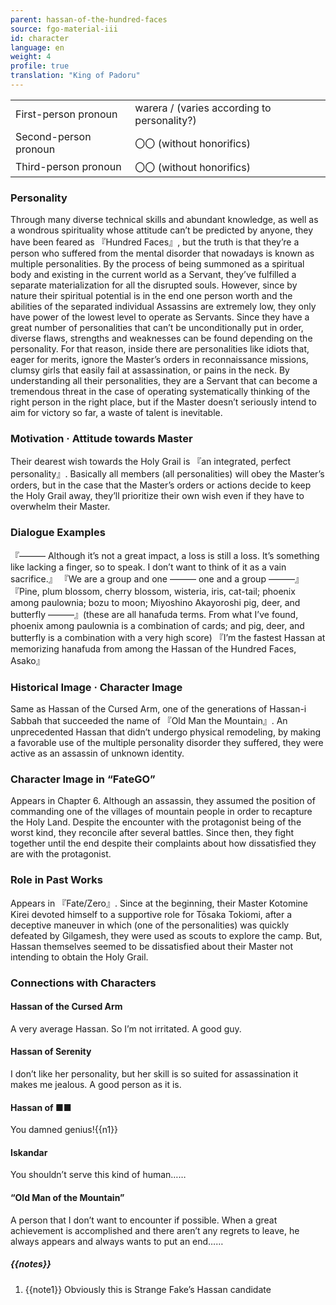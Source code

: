 ```yaml
---
parent: hassan-of-the-hundred-faces
source: fgo-material-iii
id: character
language: en
weight: 4
profile: true
translation: "King of Padoru"
---
```


<table>
  <tr><td>First-person pronoun</td><td>warera / (varies according to personality?)</td></tr>
  <tr><td>Second-person pronoun</td><td>〇〇 (without honorifics)</td></tr>
  <tr><td>Third-person pronoun</td><td>〇〇 (without honorifics)</td></tr>
</table>

### Personality

Through many diverse technical skills and abundant knowledge, as well as a wondrous spirituality whose attitude can’t be predicted by anyone, they have been feared as 『Hundred Faces』, but the truth is that they’re a person who suffered from the mental disorder that nowadays is known as multiple personalities.
By the process of being summoned as a spiritual body and existing in the current world as a Servant, they’ve fulfilled a separate materialization for all the disrupted souls.
However, since by nature their spiritual potential is in the end one person worth and the abilities of the separated individual Assassins are extremely low, they only have power of the lowest level to operate as Servants.
Since they have a great number of personalities that can’t be unconditionally put in order, diverse flaws, strengths and weaknesses can be found depending on the personality.
For that reason, inside there are personalities like idiots that, eager for merits, ignore the Master’s orders in reconnaissance missions, clumsy girls that easily fail at assassination, or pains in the neck.
By understanding all their personalities, they are a Servant that can become a tremendous threat in the case of operating systematically thinking of the right person in the right place, but if the Master doesn’t seriously intend to aim for victory so far, a waste of talent is inevitable.

### Motivation · Attitude towards Master

Their dearest wish towards the Holy Grail is 『an integrated, perfect personality』.
Basically all members (all personalities) will obey the Master’s orders, but in the case that the Master’s orders or actions decide to keep the Holy Grail away, they’ll prioritize their own wish even if they have to overwhelm their Master.

### Dialogue Examples

『――― Although it’s not a great impact, a loss is still a loss.
It’s something like lacking a finger, so to speak. I don’t want to think of it as a vain sacrifice.』
『We are a group and one ――― one and a group ―――』
『Pine, plum blossom, cherry blossom, wisteria, iris, cat-tail; phoenix among paulownia; bozu to moon; Miyoshino Akayoroshi pig, deer, and butterfly ―――』(these are all hanafuda terms. From what I’ve found, phoenix among paulownia is a combination of cards; and pig, deer, and butterfly is a combination with a very high score)
『I’m the fastest Hassan at memorizing hanafuda from among the Hassan of the Hundred Faces, Asako』

### Historical Image · Character Image

Same as Hassan of the Cursed Arm, one of the generations of Hassan-i Sabbah that succeeded the name of 『Old Man the Mountain』.
An unprecedented Hassan that didn’t undergo physical remodeling, by making a favorable use of the multiple personality disorder they suffered, they were active as an assassin of unknown identity.

### Character Image in “FateGO”

Appears in Chapter 6.
Although an assassin, they assumed the position of commanding one of the villages of mountain people in order to recapture the Holy Land.
Despite the encounter with the protagonist being of the worst kind, they reconcile after several battles.
Since then, they fight together until the end despite their complaints about how dissatisfied they are with the protagonist.

### Role in Past Works

Appears in 『Fate/Zero』. Since at the beginning, their Master Kotomine Kirei devoted himself to a supportive role for Tōsaka Tokiomi, after a deceptive maneuver in which (one of the personalities) was quickly defeated by Gilgamesh, they were used as scouts to explore the camp.
But, Hassan themselves seemed to be dissatisfied about their Master not intending to obtain the Holy Grail.

### Connections with Characters

#### Hassan of the Cursed Arm

A very average Hassan. So I’m not irritated. A good guy.

#### Hassan of Serenity

I don’t like her personality, but her skill is so suited for assassination it makes me jealous. A good person as it is.

#### Hassan of ■■

You damned genius!{{n1}}

#### Iskandar

You shouldn’t serve this kind of human……

#### “Old Man of the Mountain”

A person that I don’t want to encounter if possible. When a great achievement is accomplished and there aren’t any regrets to leave, he always appears and always wants to put an end……

##### {{notes}}

1. {{note1}} Obviously this is Strange Fake’s Hassan candidate
